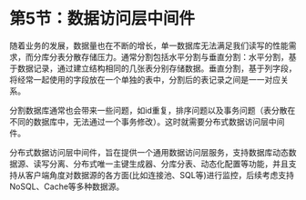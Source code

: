 # 第5节：数据访问层中间件

随着业务的发展，数据量也在不断的增长，单一数据库无法满足我们读写的性能需求，而分库分表分散存储压力。通常分割包括水平分割与垂直分割：水平分割，基于数据记录，通过建立结构相同的几张表分别存储数据。垂直分割，基于列字段，将经常一起使用的字段放在一个单独的表中，分割后的表记录之间是一一对应关系。

分割数据库通常也会带来一些问题，如id重复，排序问题以及事务问题（表分散在不同的数据库中，无法通过一个事务修改）。这时就需要分布式数据访问层中间件。

分布式数据访问层中间件，旨在提供一个通用数据访问层服务，支持数据库动态数据源、读写分离、分布式唯一主键生成器、分库分表、动态化配置等功能，并且支持从客户端角度对数据源的各方面(比如连接池、SQL等)进行监控，后续考虑支持NoSQL、Cache等多种数据源。